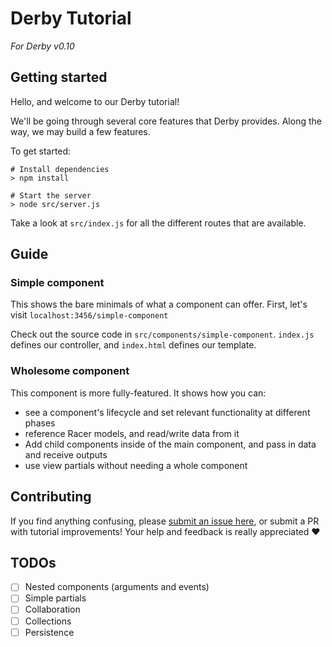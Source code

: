 # Derby Tutorial

_For Derby v0.10_

## Getting started

Hello, and welcome to our Derby tutorial!

We'll be going through several core features that Derby provides. Along the way, we may build a few features.

To get started:

```
# Install dependencies
> npm install

# Start the server
> node src/server.js
```

Take a look at `src/index.js` for all the different routes that are available.

## Guide

### Simple component

This shows the bare minimals of what a component can offer. First, let's visit
`localhost:3456/simple-component`

Check out the source code in `src/components/simple-component`. `index.js` defines our controller, and `index.html` defines our template.

### Wholesome component

This component is more fully-featured. It shows how you can:

* see a component's lifecycle and set relevant functionality at different phases
* reference Racer models, and read/write data from it
* Add child components inside of the main component, and pass in data and receive outputs
* use view partials without needing a whole component

## Contributing

If you find anything confusing, please [submit an issue here](https://github.com/hdavidzhu/derby-tutorial/issues), or submit a PR with tutorial improvements! Your help and feedback is really appreciated :heart:

## TODOs

- [ ] Nested components (arguments and events)
- [ ] Simple partials
- [ ] Collaboration
- [ ] Collections
- [ ] Persistence
